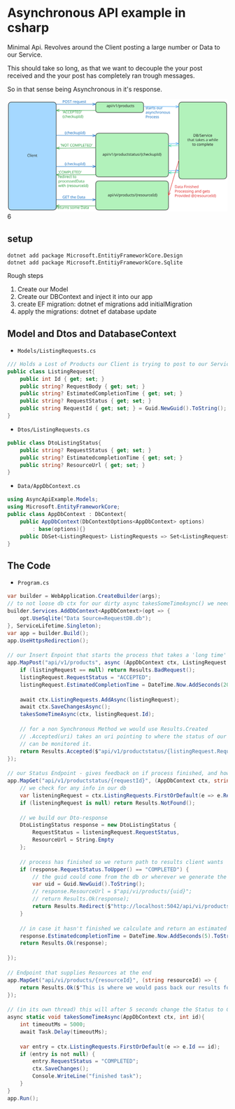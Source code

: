 # Asynchronous API example in csharp
Minimal Api. Revolves around the Client posting a large number or Data to our Service.

This should take so long, as that we want to decouple the your post received and the your post has completely ran trough messages.

So in that sense being Asynchronous in it's response.

![example img](./AsynchronousApi.svg)6

## setup
```
dotnet add package Microsoft.EntitiyFrameworkCore.Design
dotnet add package Microsoft.EntitiyFrameworkCore.Sqlite
```
Rough steps

1. Create our Model
2. Create our DBContext and inject it into our app
3. create EF migration: dotnet ef migrations add initialMigration
4. apply the migrations: dotnet ef database update

## Model and Dtos and DatabaseContext
- `Models/ListingRequests.cs`
```csharp
/// Holds a Lost of Products our Client is trying to post to our Service
public class ListingRequest{
    public int Id { get; set; }
    public string? RequestBody { get; set; }
    public string? EstimatedCompletionTime { get; set; }
    public string? RequestStatus { get; set; }
    public string RequestId { get; set; } = Guid.NewGuid().ToString();
}
```
- `Dtos/ListingRequests.cs`
```csharp
public class DtoListingStatus{
    public string? RequestStatus { get; set; }
    public string? EstimatedcompletionTime { get; set; }
    public string? ResourceUrl { get; set; }
}
```
- `Data/AppDbContext.cs`
```csharp
using AsyncApiExample.Models;
using Microsoft.EntityFrameworkCore;
public class AppDbContext : DbContext{
    public AppDbContext(DbContextOptions<AppDbContext> options) 
        : base(options){}
    public DbSet<ListingRequest> ListingRequests => Set<ListingRequest>();
}
```
## The Code

- `Program.cs`
```csharp
var builder = WebApplication.CreateBuilder(args);
// to not loose db ctx for our dirty async takesSomeTimeAsync() we need to use a singleton here
builder.Services.AddDbContext<AppDbContext>(opt => {
    opt.UseSqlite("Data Source=RequestDB.db");
}, ServiceLifetime.Singleton);
var app = builder.Build();
app.UseHttpsRedirection();

// our Insert Enpoint that starts the process that takes a 'long time' to finish
app.MapPost("api/v1/products", async (AppDbContext ctx, ListingRequest listingRequest) => {
    if (listingRequest == null) return Results.BadRequest();
    listingRequest.RequestStatus = "ACCEPTED";
    listingRequest.EstimatedCompletionTime = DateTime.Now.AddSeconds(20).ToString(CultureInfo.CurrentCulture);

    await ctx.ListingRequests.AddAsync(listingRequest);
    await ctx.SaveChangesAsync();
    takesSomeTimeAsync(ctx, listingRequest.Id);

    // for a non Synchronous Method we would use Results.Created
    // .Accepted(uri) takes an uri pointing to where the status of our requests
    // can be monitored it.
    return Results.Accepted($"api/v1/productstatus/{listingRequest.RequestId}", listingRequest);
});

// our Status Endpoint - gives feedback on if process finished, and how long it might take
app.MapGet("api/v1/productstatus/{requestId}", (AppDbContext ctx, string requestId) => {
    // we check for any info in our db
    var listeningRequest = ctx.ListingRequests.FirstOrDefault(e => e.RequestId == requestId);
    if (listeningRequest is null) return Results.NotFound();

    // we build our Dto-response
    DtoListingStatus response = new DtoListingStatus {
        RequestStatus = listeningRequest.RequestStatus,
        ResourceUrl = String.Empty
    };
    
    // process has finished so we return path to results client wants
    if (response.RequestStatus.ToUpper() == "COMPLETED") {
        // the guid could come from the db or wherever we generate the resources
        var uid = Guid.NewGuid().ToString();
        // response.ResourceUrl = $"api/vi/products/{uid}";
        // return Results.Ok(response);
        return Results.Redirect($"http://localhost:5042/api/vi/products/{uid}");
    }
    
    // in case it hasn't finished we calculate and return an estimated time
    response.EstimatedcompletionTime = DateTime.Now.AddSeconds(5).ToString(CultureInfo.CurrentCulture);
    return Results.Ok(response);

});

// Endpoint that supplies Resources at the end
app.MapGet("api/vi/products/{resourceId}", (string resourceId) => {
    return Results.Ok($"This is where we would pass back our results for {resourceId}");
});

// (in its own thread) this will after 5 seconds change the Status to COMPLETED
async static void takesSomeTimeAsync(AppDbContext ctx, int id){
    int timeoutMs = 5000;
    await Task.Delay(timeoutMs);
    
    var entry = ctx.ListingRequests.FirstOrDefault(e => e.Id == id);
    if (entry is not null) {
        entry.RequestStatus = "COMPLETED";
        ctx.SaveChanges();
        Console.WriteLine("finished task");
    }
}
app.Run();
```